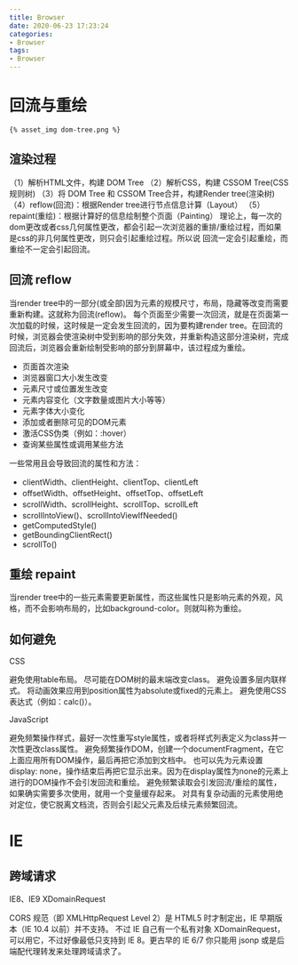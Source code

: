 ```yaml
---
title: Browser
date: 2020-06-23 17:23:24
categories:
- Browser
tags:
- Browser
---
```


# 回流与重绘
`{% asset_img dom-tree.png %}`

## 渲染过程
（1）解析HTML文件，构建 DOM Tree
（2）解析CSS，构建 CSSOM Tree(CSS规则树)
（3）将 DOM Tree 和 CSSOM Tree合并，构建Render tree(渲染树)
（4）reflow(回流)：根据Render tree进行节点信息计算（Layout）
（5）repaint(重绘)：根据计算好的信息绘制整个页面（Painting）
理论上，每一次的dom更改或者css几何属性更改，都会引起一次浏览器的重排/重绘过程，而如果是css的非几何属性更改，则只会引起重绘过程。所以说
回流一定会引起重绘，而重绘不一定会引起回流。

## 回流 reflow
当render tree中的一部分(或全部)因为元素的规模尺寸，布局，隐藏等改变而需要重新构建。这就称为回流(reflow)。
每个页面至少需要一次回流，就是在页面第一次加载的时候，这时候是一定会发生回流的，因为要构建render tree。在回流的时候，浏览器会使渲染树中受到影响的部分失效，并重新构造这部分渲染树，完成回流后，浏览器会重新绘制受影响的部分到屏幕中，该过程成为重绘。

- 页面首次渲染
- 浏览器窗口大小发生改变
- 元素尺寸或位置发生改变
- 元素内容变化（文字数量或图片大小等等）
- 元素字体大小变化
- 添加或者删除可见的DOM元素
- 激活CSS伪类（例如：:hover）
- 查询某些属性或调用某些方法

一些常用且会导致回流的属性和方法：

- clientWidth、clientHeight、clientTop、clientLeft
- offsetWidth、offsetHeight、offsetTop、offsetLeft
- scrollWidth、scrollHeight、scrollTop、scrollLeft
- scrollIntoView()、scrollIntoViewIfNeeded()
- getComputedStyle()
- getBoundingClientRect()
- scrollTo()

## 重绘 repaint
当render tree中的一些元素需要更新属性，而这些属性只是影响元素的外观，风格，而不会影响布局的，比如background-color。则就叫称为重绘。

## 如何避免
CSS

避免使用table布局。
尽可能在DOM树的最末端改变class。
避免设置多层内联样式。
将动画效果应用到position属性为absolute或fixed的元素上。
避免使用CSS表达式（例如：calc()）。

JavaScript

避免频繁操作样式，最好一次性重写style属性，或者将样式列表定义为class并一次性更改class属性。
避免频繁操作DOM，创建一个documentFragment，在它上面应用所有DOM操作，最后再把它添加到文档中。
也可以先为元素设置display: none，操作结束后再把它显示出来。因为在display属性为none的元素上进行的DOM操作不会引发回流和重绘。
避免频繁读取会引发回流/重绘的属性，如果确实需要多次使用，就用一个变量缓存起来。
对具有复杂动画的元素使用绝对定位，使它脱离文档流，否则会引起父元素及后续元素频繁回流。

# IE
## 跨域请求
IE8、IE9
XDomainRequest

CORS 规范（即 XMLHttpRequest Level 2）是 HTML5 时才制定出，IE 早期版本（IE 10.4 以前）并不支持。
不过 IE 自己有一个私有对象 XDomainRequest，可以用它，不过好像最低只支持到 IE 8。更古早的 IE 6/7 你只能用 jsonp 或是后端配代理转发来处理跨域请求了。


